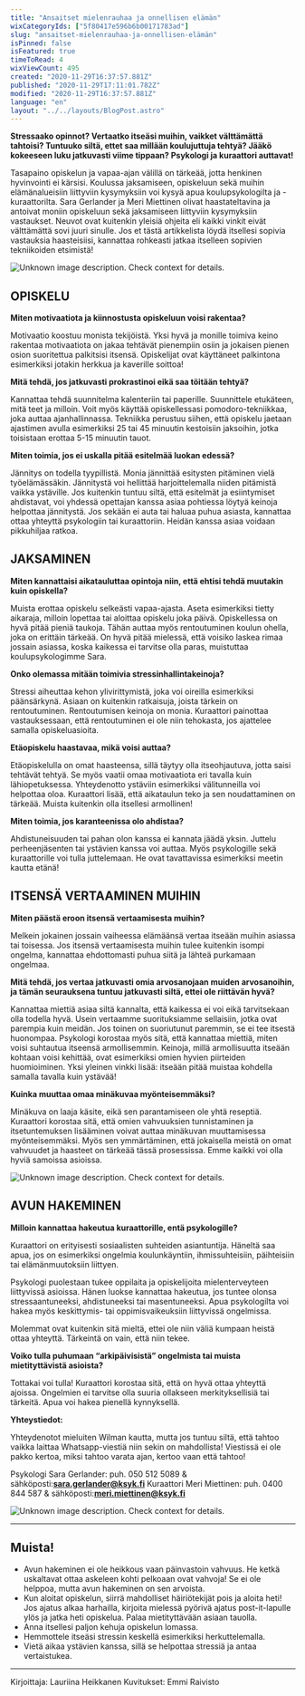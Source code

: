 ```yaml
---
title: "Ansaitset mielenrauhaa ja onnellisen elämän"
wixCategoryIds: ["5f80417e596b6b00171783ad"]
slug: "ansaitset-mielenrauhaa-ja-onnellisen-elämän"
isPinned: false
isFeatured: true
timeToRead: 4
wixViewCount: 495
created: "2020-11-29T16:37:57.881Z"
published: "2020-11-29T17:11:01.782Z"
modified: "2020-11-29T16:37:57.881Z"
language: "en"
layout: "../../layouts/BlogPost.astro"
---
```

**Stressaako opinnot? Vertaatko itseäsi muihin, vaikket välttämättä tahtoisi? Tuntuuko siltä, ettet saa millään koulujuttuja tehtyä? Jääkö kokeeseen luku jatkuvasti viime tippaan? Psykologi ja kuraattori auttavat!**

Tasapaino opiskelun ja vapaa-ajan välillä on tärkeää, jotta henkinen hyvinvointi ei kärsisi. Koulussa jaksamiseen, opiskeluun sekä muihin elämänalueisiin liittyviin kysymyksiin voi kysyä apua koulupsykologilta ja -kuraattorilta. Sara Gerlander ja Meri Miettinen olivat haastateltavina ja antoivat moniin opiskeluun sekä jaksamiseen liittyviin kysymyksiin vastaukset. Neuvot ovat kuitenkin yleisiä ohjeita eli kaikki vinkit eivät välttämättä sovi juuri sinulle. Jos et tästä artikkelista löydä itsellesi sopivia vastauksia haasteisiisi, kannattaa rohkeasti jatkaa itselleen sopivien tekniikoiden etsimistä! 

![Unknown image description. Check context for details.](https://static.wixstatic.com/media/2da4fc_c97966ac5d2d4fb896d320139a36bbcb~mv2.png)
## **OPISKELU**

**Miten motivaatiota ja kiinnostusta opiskeluun voisi rakentaa?**

Motivaatio koostuu monista tekijöistä. Yksi hyvä ja monille toimiva keino rakentaa motivaatiota on jakaa tehtävät pienempiin osiin ja jokaisen pienen osion suoritettua palkitsisi itsensä. Opiskelijat ovat käyttäneet palkintona esimerkiksi jotakin herkkua ja kaverille soittoa!

**Mitä tehdä, jos jatkuvasti prokrastinoi eikä saa töitään tehtyä?**

Kannattaa tehdä suunnitelma kalenteriin tai paperille. Suunnittele etukäteen, mitä teet ja milloin. Voit myös käyttää opiskellessasi pomodoro-tekniikkaa, joka auttaa ajanhallinnassa. Tekniikka perustuu siihen, että opiskelu jaetaan ajastimen avulla esimerkiksi 25 tai 45 minuutin kestoisiin jaksoihin, jotka toisistaan erottaa 5-15 minuutin tauot.

**Miten toimia, jos ei uskalla pitää esitelmää luokan edessä?**

Jännitys on todella tyypillistä. Monia jännittää esitysten pitäminen vielä työelämässäkin. Jännitystä voi hellittää harjoittelemalla niiden pitämistä vaikka ystäville. Jos kuitenkin tuntuu siltä, että esitelmät ja esiintymiset ahdistavat, voi yhdessä opettajan kanssa asiaa pohtiessa löytyä keinoja helpottaa jännitystä.
Jos sekään ei auta tai haluaa puhua asiasta, kannattaa ottaa yhteyttä psykologiin tai kuraattoriin. Heidän kanssa asiaa voidaan pikkuhiljaa ratkoa.


## **JAKSAMINEN**

**Miten kannattaisi aikatauluttaa opintoja niin, että ehtisi tehdä muutakin kuin opiskella?**

Muista erottaa opiskelu selkeästi vapaa-ajasta. Aseta esimerkiksi tietty aikaraja, milloin lopettaa tai aloittaa opiskelu joka päivä. Opiskellessa on hyvä pitää pieniä taukoja. Tähän auttaa myös rentoutuminen koulun ohella, joka on erittäin tärkeää. On hyvä pitää mielessä, että voisiko laskea rimaa jossain asiassa, koska kaikessa ei tarvitse olla paras, muistuttaa koulupsykologimme Sara.

**Onko olemassa mitään toimivia stressinhallintakeinoja?**

Stressi aiheuttaa kehon ylivirittymistä, joka voi oireilla esimerkiksi päänsärkynä. Asiaan on kuitenkin ratkaisuja, joista tärkein on rentoutuminen. Rentoutumisen keinoja on monia. Kuraattori painottaa vastauksessaan, että rentoutuminen ei ole niin tehokasta, jos ajattelee samalla opiskeluasioita.

**Etäopiskelu haastavaa, mikä voisi auttaa?**

Etäopiskelulla on omat haasteensa, sillä täytyy olla itseohjautuva, jotta saisi tehtävät tehtyä. Se myös vaatii omaa motivaatiota eri tavalla kuin lähiopetuksessa. Yhteydenotto ystäviin esimerkiksi välitunneilla voi helpottaa oloa. Kuraattori lisää, että aikataulun teko ja sen noudattaminen on tärkeää. Muista kuitenkin olla itsellesi armollinen! 

**Miten toimia, jos karanteenissa olo ahdistaa?**

Ahdistuneisuuden tai pahan olon kanssa ei kannata jäädä yksin. Juttelu perheenjäsenten tai ystävien kanssa voi auttaa. Myös psykologille sekä kuraattorille voi tulla juttelemaan. He ovat tavattavissa esimerkiksi meetin kautta etänä!


## **ITSENSÄ VERTAAMINEN MUIHIN**

**Miten päästä eroon itsensä vertaamisesta muihin?**

Melkein jokainen jossain vaiheessa elämäänsä vertaa itseään muihin asiassa tai toisessa. Jos itsensä vertaamisesta muihin tulee kuitenkin isompi ongelma, kannattaa ehdottomasti puhua siitä ja lähteä purkamaan ongelmaa.

**Mitä tehdä, jos vertaa jatkuvasti omia arvosanojaan muiden arvosanoihin, ja tämän seurauksena tuntuu jatkuvasti siltä, ettei ole riittävän hyvä?**

Kannattaa miettiä asiaa siltä kannalta, että kaikessa ei voi eikä tarvitsekaan olla todella hyvä. Usein vertaamme suorituksiamme sellaisiin, jotka ovat parempia kuin meidän. Jos toinen on suoriutunut paremmin, se ei tee itsestä huonompaa. Psykologi korostaa myös sitä, että kannattaa miettiä, miten voisi suhtautua itseensä armollisemmin. Keinoja, millä armollisuutta itseään kohtaan voisi kehittää, ovat esimerkiksi omien hyvien piirteiden huomioiminen. Yksi yleinen vinkki lisää: itseään pitää muistaa kohdella samalla tavalla kuin ystävää!

**Kuinka muuttaa omaa minäkuvaa myönteisemmäksi?**

Minäkuva on laaja käsite, eikä sen parantamiseen ole yhtä reseptiä. Kuraattori korostaa sitä, että omien vahvuuksien tunnistaminen ja itsetuntemuksen lisääminen voivat auttaa minäkuvan muuttamisessa myönteisemmäksi. Myös sen ymmärtäminen, että jokaisella meistä on omat vahvuudet ja haasteet on tärkeää tässä prosessissa. Emme kaikki voi olla hyviä samoissa asioissa.


![Unknown image description. Check context for details.](https://static.wixstatic.com/media/2da4fc_cc2e64af1cac4a8eaf5d0b60c0e445a0~mv2.png)
## **AVUN HAKEMINEN**

**Milloin kannattaa hakeutua kuraattorille, entä psykologille?**

Kuraattori on erityisesti sosiaalisten suhteiden asiantuntija. Häneltä saa apua, jos on esimerkiksi ongelmia koulunkäyntiin, ihmissuhteisiin, päihteisiin tai elämänmuutoksiin liittyen. 

Psykologi puolestaan tukee oppilaita ja opiskelijoita mielenterveyteen liittyvissä asioissa. Hänen luokse kannattaa hakeutua, jos tuntee olonsa stressaantuneeksi, ahdistuneeksi tai masentuneeksi. Apua psykologilta voi hakea myös keskittymis- tai oppimisvaikeuksiin liittyvissä ongelmissa. 

Molemmat ovat kuitenkin sitä mieltä, ettei ole niin väliä kumpaan heistä ottaa yhteyttä. Tärkeintä on vain, että niin tekee. 

**Voiko tulla puhumaan “arkipäivisistä” ongelmista tai muista mietityttävistä asioista?**

Tottakai voi tulla! Kuraattori korostaa sitä, että on hyvä ottaa yhteyttä ajoissa. Ongelmien ei tarvitse olla suuria ollakseen merkityksellisiä tai tärkeitä. Apua voi hakea pienellä kynnyksellä. 


**Yhteystiedot:**

Yhteydenotot mieluiten Wilman kautta, mutta jos tuntuu siltä, että tahtoo vaikka laittaa Whatsapp-viestiä niin sekin on mahdollista! Viestissä ei ole pakko kertoa, miksi tahtoo varata ajan, kertoo vaan että tahtoo! 

Psykologi Sara Gerlander: puh. 050 512 5089 &amp; sähköposti:[__sara.gerlander@ksyk.fi__](mailto:sara.gerlander@ksyk.fi)
Kuraattori Meri Miettinen: puh. 0400 844 587 &amp; sähköposti:[__meri.miettinen@ksyk.fi__](mailto:meri.miettinen@ksyk.fi)


![Unknown image description. Check context for details.](https://static.wixstatic.com/media/a27d24_f0b06eff524a4b1ba8ec5a6497d21433~mv2.png) <!-- Original name: 2da4fc_5e4909471b274723a25678a5e6fe54da~mv2.png -->


---
## Muista!
- Avun hakeminen ei ole heikkous vaan päinvastoin vahvuus. He ketkä uskaltavat ottaa askeleen kohti pelkoaan ovat vahvoja! Se ei ole helppoa, mutta avun hakeminen on sen arvoista. 
- Kun aloitat opiskelun, siirrä mahdolliset häiriötekijät pois ja aloita heti! Jos ajatus alkaa harhailla, kirjoita mielessä pyörivä ajatus post-it-lapulle ylös ja jatka heti opiskelua. Palaa mietityttävään asiaan tauolla. 
- Anna itsellesi paljon kehuja opiskelun lomassa.
- Hemmottele itseäsi stressin keskellä esimerkiksi herkuttelemalla.
- Vietä aikaa ystävien kanssa, sillä se helpottaa stressiä ja antaa vertaistukea.
---
Kirjoittaja: Lauriina Heikkanen
Kuvitukset: Emmi Raivisto

